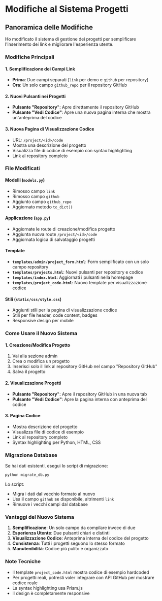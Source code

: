 # Modifiche al Sistema Progetti

## Panoramica delle Modifiche

Ho modificato il sistema di gestione dei progetti per semplificare l'inserimento dei link e migliorare l'esperienza utente.

### Modifiche Principali

#### 1. **Semplificazione dei Campi Link**
- **Prima**: Due campi separati (`link` per demo e `github` per repository)
- **Ora**: Un solo campo `github_repo` per il repository GitHub

#### 2. **Nuovi Pulsanti nei Progetti**
- **Pulsante "Repository"**: Apre direttamente il repository GitHub
- **Pulsante "Vedi Codice"**: Apre una nuova pagina interna che mostra un'anteprima del codice

#### 3. **Nuova Pagina di Visualizzazione Codice**
- URL: `/project/<id>/code`
- Mostra una descrizione del progetto
- Visualizza file di codice di esempio con syntax highlighting
- Link al repository completo

### File Modificati

#### Modelli (`models.py`)
- Rimosso campo `link`
- Rimosso campo `github`
- Aggiunto campo `github_repo`
- Aggiornato metodo `to_dict()`

#### Applicazione (`app.py`)
- Aggiornate le route di creazione/modifica progetto
- Aggiunta nuova route `/project/<id>/code`
- Aggiornata logica di salvataggio progetti

#### Template
- **`templates/admin/project_form.html`**: Form semplificato con un solo campo repository
- **`templates/projects.html`**: Nuovi pulsanti per repository e codice
- **`templates/index.html`**: Aggiornati i pulsanti nella homepage
- **`templates/project_code.html`**: Nuovo template per visualizzazione codice

#### Stili (`static/css/style.css`)
- Aggiunti stili per la pagina di visualizzazione codice
- Stili per file header, code content, badges
- Responsive design per mobile

### Come Usare il Nuovo Sistema

#### 1. **Creazione/Modifica Progetto**
1. Vai alla sezione admin
2. Crea o modifica un progetto
3. Inserisci solo il link al repository GitHub nel campo "Repository GitHub"
4. Salva il progetto

#### 2. **Visualizzazione Progetti**
- **Pulsante "Repository"**: Apre il repository GitHub in una nuova tab
- **Pulsante "Vedi Codice"**: Apre la pagina interna con anteprima del codice

#### 3. **Pagina Codice**
- Mostra descrizione del progetto
- Visualizza file di codice di esempio
- Link al repository completo
- Syntax highlighting per Python, HTML, CSS

### Migrazione Database

Se hai dati esistenti, esegui lo script di migrazione:

```bash
python migrate_db.py
```

Lo script:
- Migra i dati dal vecchio formato al nuovo
- Usa il campo `github` se disponibile, altrimenti `link`
- Rimuove i vecchi campi dal database

### Vantaggi del Nuovo Sistema

1. **Semplificazione**: Un solo campo da compilare invece di due
2. **Esperienza Utente**: Due pulsanti chiari e distinti
3. **Visualizzazione Codice**: Anteprima interna del codice del progetto
4. **Consistenza**: Tutti i progetti seguono lo stesso formato
5. **Manutenibilità**: Codice più pulito e organizzato

### Note Tecniche

- Il template `project_code.html` mostra codice di esempio hardcoded
- Per progetti reali, potresti voler integrare con API GitHub per mostrare codice reale
- La syntax highlighting usa Prism.js
- Il design è completamente responsive 